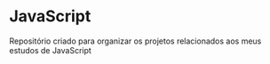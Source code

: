 # JavaScript

Repositório criado para organizar os projetos relacionados aos meus estudos de JavaScript
